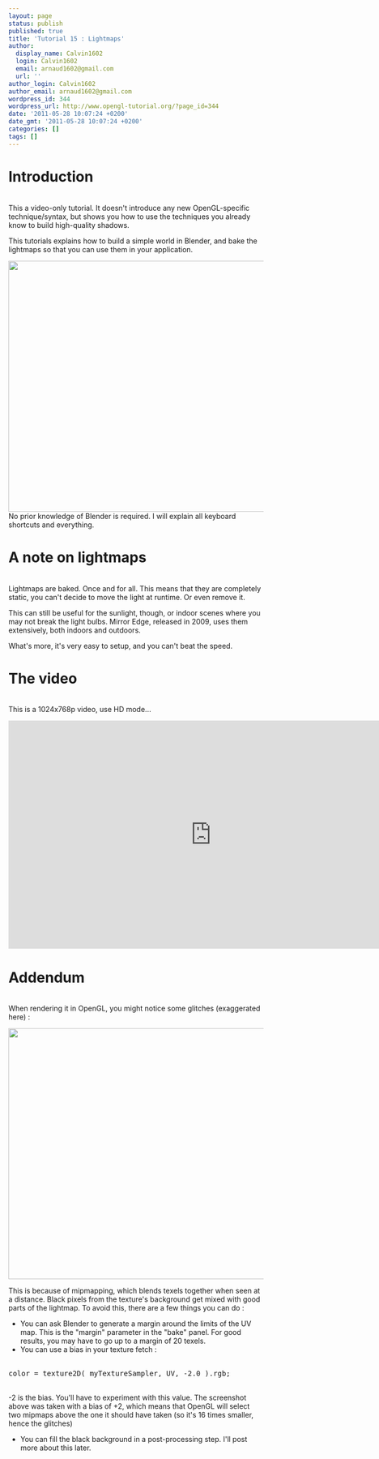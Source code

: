 ```yaml
---
layout: page
status: publish
published: true
title: 'Tutorial 15 : Lightmaps'
author:
  display_name: Calvin1602
  login: Calvin1602
  email: arnaud1602@gmail.com
  url: ''
author_login: Calvin1602
author_email: arnaud1602@gmail.com
wordpress_id: 344
wordpress_url: http://www.opengl-tutorial.org/?page_id=344
date: '2011-05-28 10:07:24 +0200'
date_gmt: '2011-05-28 10:07:24 +0200'
categories: []
tags: []
---
```

<h1>Introduction</h1><br />
This a video-only tutorial. It doesn't introduce any new OpenGL-specific technique/syntax, but shows you how to use the techniques you already know to build high-quality shadows.</p>
<p>This tutorials explains how to build a simple world in Blender, and bake the lightmaps so that you can use them in your application.</p>
<p><a href="http://www.opengl-tutorial.org/wp-content/uploads/2011/05/lighmappedroom.png"><img class="alignnone size-large wp-image-345" title="lighmappedroom" src="http://www.opengl-tutorial.org/wp-content/uploads/2011/05/lighmappedroom-1024x793.png" alt="" width="640" height="495" /></a><br />
No prior knowledge of Blender is required. I will explain all keyboard shortcuts and everything.</p>
<h1>A note on lightmaps</h1><br />
Lightmaps are baked. Once and for all. This means that they are completely static, you can't decide to move the light at runtime. Or even remove it.</p>
<p>This can still be useful for the sunlight, though, or indoor scenes where you may not break the light bulbs. Mirror Edge, released in 2009, uses them extensively, both indoors and outdoors.</p>
<p>What's more, it's very easy to setup, and you can't beat the speed.</p>
<h1>The video</h1><br />
This is a 1024x768p video, use HD mode...</p>
<p><iframe src="http://player.vimeo.com/video/24359223?title=0&amp;byline=0&amp;portrait=0" frameborder="0" width="800" height="450"></iframe></p>
<h1>Addendum</h1><br />
When rendering it in OpenGL, you might notice some glitches (exaggerated here) :</p>
<p><a href="http://www.opengl-tutorial.org/wp-content/uploads/2011/05/positivebias.png"><img class="alignnone size-large wp-image-346" title="positivebias" src="http://www.opengl-tutorial.org/wp-content/uploads/2011/05/positivebias-1024x793.png" alt="" width="640" height="495" /></a></p>
<p>This is because of mipmapping, which blends texels together when seen at a distance. Black pixels from the texture's background get mixed with good parts of the lightmap. To avoid this, there are a few things you can do :</p>
<ul>
<li>You can ask Blender to generate a margin around the limits of the UV map. This is the "margin" parameter in the "bake" panel. For good results, you may have to go up to a margin of 20 texels.</li>
<li>You can use a bias in your texture fetch :</li><br />
</ul></p>
<pre class="brush:fs">color = texture2D( myTextureSampler, UV, -2.0 ).rgb;</pre><br />
-2 is the bias. You'll have to experiment with this value. The screenshot above was taken with a bias of +2, which means that OpenGL will select two mipmaps above the one it should have taken (so it's 16 times smaller, hence the glitches)</p>
<ul>
<li>You can fill the black background in a post-processing step. I'll post more about this later.</li><br />
</ul></p>
